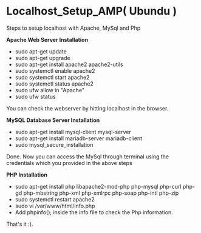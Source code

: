# Localhost_Setup_AMP( Ubundu )
Steps to setup localhost with Apache, MySql and Php

**Apache Web Server Installation**

- sudo apt-get update
- sudo apt-get upgrade
- sudo apt-get install apache2 apache2-utils
- sudo systemctl enable apache2
- sudo systemctl start apache2
- sudo systemctl status apache2
- sudo ufw allow in "Apache"
- sudo ufw status

You can check the webserver by hitting localhost in the browser.

**MySQL Database Server Installation**

- sudo apt-get install mysql-client mysql-server
- sudo apt-get install mariadb-server mariadb-client
- sudo mysql_secure_installation 

Done. Now you can access the MySql through terminal using the credentials which you provided in the above steps

**PHP Installation**

- sudo apt-get install php libapache2-mod-php php-mysql php-curl php-gd php-mbstring php-xml php-xmlrpc php-soap php-intl php-zip
- sudo systemctl restart apache2
- sudo vi /var/www/html/info.php
- Add phpinfo(); inside the info file to check the Php information.

That's it :).
